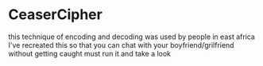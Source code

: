 # CeaserCipher
this technique of encoding and decoding was used by people in east africa I've recreated this so that you can chat with your boyfriend/grilfriend without getting caught
must run it and take a look

